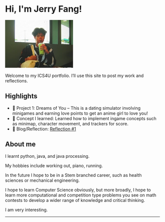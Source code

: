 # Hi, I'm Jerry Fang!
![me](./assets/notperformative.png)

Welcome to my ICS4U portfolio. I’ll use this site to post my work and reflections.

## Highlights
- 🔧 Project 1: Dreams of You – This is a dating simulator involving minigames and earning love points to get an anime girl to love you!
- 🧠 Concept I learned: Learned how to implement ingame concepts such as minimap, character movement, and trackers for score.
- 📝 Blog/Reflection: [Reflection #1](./posts/first_reflection.md) 

## About me
I learnt python, java, and java processing. 

My hobbies include working out, piano, running.

In the future I hope to be in a Stem branched career, such as health sciences or mechanical engineering.

I hope to learn Computer Science obviously, but more broadly, I hope to learn more computational and competition type problems you see on math contests to develop a wider range of knowledge and critical thinking.

I am very interesting.

---

